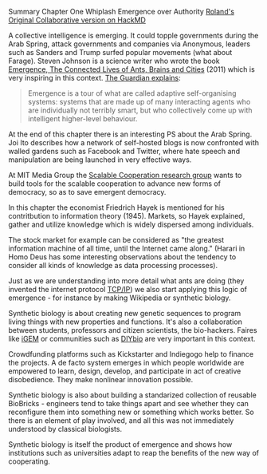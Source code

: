 Summary Chapter One Whiplash
Emergence over Authority
[Roland's Original Collaborative version on HackMD](https://hackmd.io/s/Bkn6_l1ne)

A collective intelligence is emerging. It could topple governments during the Arab Spring, attack governments and companies via Anonymous, leaders such as Sanders and Trump surfed popular movements (what about Farage). Steven Johnson is a science writer who wrote the book [Emergence, The Connected Lives of Ants, Brains and Cities](https://en.wikipedia.org/wiki/Emergence:_The_Connected_Lives_of_Ants,_Brains,_Cities,_and_Software) (2011) which is very inspiring in this context. [The Guardian explains](https://www.theguardian.com/books/2001/oct/15/society): 
>Emergence is a tour of what are called adaptive self-organising systems: systems that are made up of many interacting agents who are individually not terribly smart, but who collectively come up with intelligent higher-level behaviour. 

At the end of this chapter there is an interesting PS about the Arab Spring. Joi Ito describes how a network of self-hosted blogs is now confronted with walled gardens such as Facebook and Twitter, where hate speech and manipulation are being launched in very effective ways. 

At MIT Media Group the [Scalable Cooperation research group](http://scalable.media.mit.edu/) wants to build tools for the scalable cooperation to advance new forms of democracy, so as to save emergent democracy.

In this chapter the economist Friedrich Hayek is mentioned for his contritbution to information theory (1945). Markets, so Hayek explained, gather and utilize knowledge which is widely dispersed among individuals. 

The stock market for example can be considered as "the greatest information machine of all time, until the Internet came along." (Harari in Homo Deus has some interesting observations about the tendency to consider all kinds of knowledge as data processing processes). 

Just as we are understanding into more detail what ants are doing (they invented the internet protocol [TCP/IP](https://en.wikipedia.org/wiki/Internet_protocol_suite)) we also start applying this logic of emergence - for instance by making Wikipedia or synthetic biology.

Synthetic biology is about creating new genetic sequences to program living things with new properties and functions. It's also a collaboration between students, professors and citizen scientists, the bio-hackers. Faires like [iGEM](http://igem.org/Main_Page) or communities such as [DIYbio](https://diybio.org/) are very important in this context.

Crowdfunding platforms such as Kickstarter and Indiegogo help to finance the projects. A de facto system emerges in which people worldwide are empowered to learn, design, develop, and participate in act of creative disobedience. They make nonlinear innovation possible.

Synthetic biology is also about building a standarized collection of reusable BioBricks - engineers tend to take things apart and see whether they can reconfigure them into something new or something which works better. So there is an element of play involved, and all this was not immediately understood by classical biologists. 

Synthetic biology is itself the product of emergence and shows how institutions such as universities adapt to reap the benefits of the new way of cooperating. 

